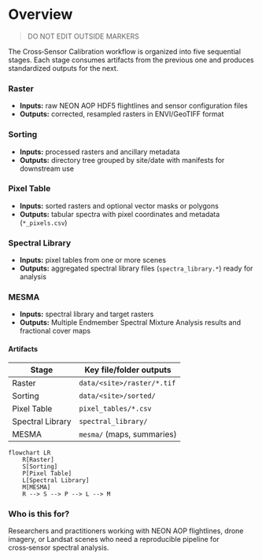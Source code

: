 # Overview

> DO NOT EDIT OUTSIDE MARKERS
<!-- FILLME:START -->
The Cross‑Sensor Calibration workflow is organized into five sequential stages.
Each stage consumes artifacts from the previous one and produces standardized
outputs for the next.

### Raster
- **Inputs:** raw NEON AOP HDF5 flightlines and sensor configuration files
- **Outputs:** corrected, resampled rasters in ENVI/GeoTIFF format

### Sorting
- **Inputs:** processed rasters and ancillary metadata
- **Outputs:** directory tree grouped by site/date with manifests for downstream use

### Pixel Table
- **Inputs:** sorted rasters and optional vector masks or polygons
- **Outputs:** tabular spectra with pixel coordinates and metadata (`*_pixels.csv`)

### Spectral Library
- **Inputs:** pixel tables from one or more scenes
- **Outputs:** aggregated spectral library files (`spectra_library.*`) ready for analysis

### MESMA
- **Inputs:** spectral library and target rasters
- **Outputs:** Multiple Endmember Spectral Mixture Analysis results and fractional cover maps

#### Artifacts
| Stage | Key file/folder outputs |
|-------|-------------------------|
| Raster | `data/<site>/raster/*.tif` |
| Sorting | `data/<site>/sorted/` |
| Pixel Table | `pixel_tables/*.csv` |
| Spectral Library | `spectral_library/` |
| MESMA | `mesma/` (maps, summaries) |

```mermaid
flowchart LR
    R[Raster]
    S[Sorting]
    P[Pixel Table]
    L[Spectral Library]
    M[MESMA]
    R --> S --> P --> L --> M
```

### Who is this for?
Researchers and practitioners working with NEON AOP flightlines, drone imagery,
or Landsat scenes who need a reproducible pipeline for cross‑sensor spectral
analysis.
<!-- FILLME:END -->
